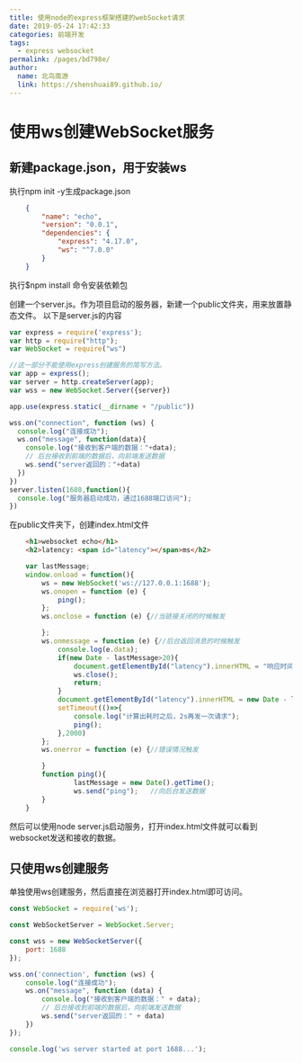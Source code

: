 ```yaml
---
title: 使用node的express框架搭建的webSocket请求
date: 2019-05-24 17:42:33
categories: 前端开发
tags: 
  - express websocket
permalink: /pages/bd798e/
author: 
  name: 北鸟南游
  link: https://shenshuai89.github.io/
---
```

# 使用ws创建WebSocket服务
## 新建package.json，用于安装ws
执行npm init -y生成package.json
``` json
	{
		"name": "echo",
		"version": "0.0.1",
		"dependencies": {
			"express": "4.17.0",
			"ws": "^7.0.0"
		}
	}
```
执行$npm install 命令安装依赖包

创建一个server.js。作为项目启动的服务器，新建一个public文件夹，用来放置静态文件。
以下是server.js的内容
``` js
var express = require('express');
var http = require("http");
var WebSocket = require("ws")

//这一部分不能使用express创建服务的简写方法。
var app = express();
var server = http.createServer(app);
var wss = new WebSocket.Server({server})

app.use(express.static(__dirname + "/public"))

wss.on("connection", function (ws) {
  console.log("连接成功");
  ws.on("message", function(data){
    console.log("接收到客户端的数据："+data);
    // 后台接收到前端的数据后，向前端发送数据
    ws.send("server返回的："+data)
  })
})
server.listen(1688,function(){
  console.log("服务器启动成功，通过1688端口访问");
})

```
在public文件夹下，创建index.html文件
``` html
	<h1>websocket echo</h1>
    <h2>latency: <span id="latency"></span>ms</h2>
```
``` js
	var lastMessage;
	window.onload = function(){
		ws = new WebSocket('ws://127.0.0.1:1688');
		ws.onopen = function (e) {
			ping();   
		};
		ws.onclose = function (e) {//当链接关闭的时候触发

		};
		ws.onmessage = function (e) {//后台返回消息的时候触发
			console.log(e.data);
			if(new Date - lastMessage>20){
				document.getElementById("latency").innerHTML = "响应时间过长，停止请求";
				ws.close();
				return;
			}
			document.getElementById("latency").innerHTML = new Date - lastMessage;
			setTimeout(()=>{
				console.log("计算出耗时之后，2s再发一次请求");
				ping();
			},2000)
		};
		ws.onerror = function (e) {//错误情况触发

		}
		function ping(){
				lastMessage = new Date().getTime();
				ws.send("ping");   //向后台发送数据
		}
	}
```

然后可以使用node server.js启动服务，打开index.html文件就可以看到websocket发送和接收的数据。

## 只使用ws创建服务
单独使用ws创建服务，然后直接在浏览器打开index.html即可访问。
``` js
const WebSocket = require('ws');

const WebSocketServer = WebSocket.Server;

const wss = new WebSocketServer({
    port: 1688
});

wss.on('connection', function (ws) {
    console.log("连接成功");
    ws.on("message", function (data) {
        console.log("接收到客户端的数据：" + data);
        // 后台接收到前端的数据后，向前端发送数据
        ws.send("server返回的：" + data)
    })
});

console.log('ws server started at port 1688...');
```
